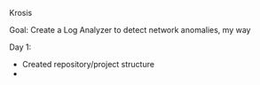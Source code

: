 Krosis

Goal: Create a Log Analyzer to detect network anomalies, my way

Day 1:
- Created repository/project structure
- 